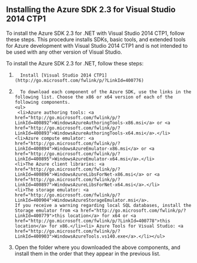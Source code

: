 <properties linkid="dotnet-visual-studio-2014" urlDisplayName="Visual Studio 2014 CTP1" pageTitle="Continuous delivery for cloud services with TFS in Azure" metaKeywords="Visual Studio, Azure SDK" description="Install Azure SDK 2.3 and Visual Studio 2014 CTP1" metaCanonical="" services="" documentationCenter="" title="Installing Azure SDK 2.3 for Visual Studio 2014 CTP1" authors="ghogen" solutions="" manager="" editor="" />

## Installing the Azure SDK 2.3 for Visual Studio 2014 CTP1

To install the Azure SDK 2.3 for .NET with Visual Studio 2014 CTP1, follow these steps. This procedure installs SDKs, basic tools, and extended tools for Azure development with Visual Studio 2014 CTP1 and is not intended to be used with any other version of Visual Studio.

To install the Azure SDK 2.3 for .NET, follow these steps:

1.       Install [Visual Studio 2014 CTP1](http://go.microsoft.com/fwlink/p/?LinkId=400776)
2.       To download each component of the Azure SDK, use the links in the following list. Choose the x86 or x64 version of each of the following components.
       <ul>
        <li>Azure authoring tools: <a href="http://go.microsoft.com/fwlink/p/?LinkId=400892">WindowsAzureAuthoringTools-x86.msi</a> or <a href="http://go.microsoft.com/fwlink/p/?LinkId=400893">WindowsAzureAuthoringTools-x64.msi</a>.</li>
       <li>Azure compute emulator: <a href="http://go.microsoft.com/fwlink/p/?LinkId=400894">WindowsAzureEmulator-x86.msi</a> or <a href="http://go.microsoft.com/fwlink/p/?LinkId=400895">WindowsAzureEmulator-x64.msi</a>.</li>
       <li>The Azure client libraries: <a href="http://go.microsoft.com/fwlink/p/?LinkId=400896">WindowsAzureLibsForNet-x86.msi</a> or <a href="http://go.microsoft.com/fwlink/p/?LinkId=400897">WindowsAzureLibsForNet-x64.msi</a>.</li>
       <li>The storage emulator: <a href="http://go.microsoft.com/fwlink/p/?LinkId=400904">WindowsAzureStorageEmulator.msi</a>.                            If you receive a warning regarding local SQL databases, install the Storage emulator from <a href="http://go.microsoft.com/fwlink/p/?LinkId=400779">this location</a> for x64 or <a href="http://go.microsoft.com/fwlink/p/?LinkId=400778">this location</a> for x86.</li><li> Azure Tools for Visual Studio: <a href="http://go.microsoft.com/fwlink/p/?LinkId=400903">WindowsAzureTools.vs140.exe</a>.</li></ul>

3. Open the folder where you downloaded the above components, and install them in the order that they appear in the previous list.